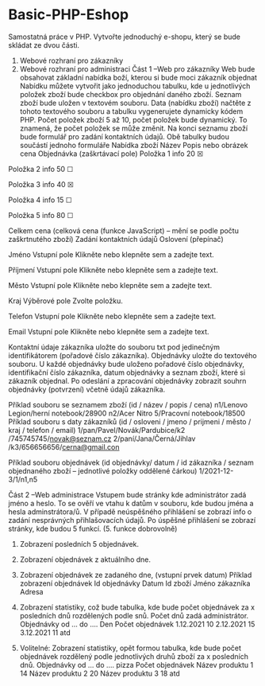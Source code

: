 # Basic-PHP-Eshop
Samostatná práce v PHP.
Vytvořte jednoduchý e-shopu, který se bude skládat ze dvou části.
1.	Webové rozhraní pro zákazníky
2.	Webové rozhraní pro administraci
Část 1 –Web pro zákazníky
Web bude obsahovat základní nabídka boží, kterou si bude moci zákazník objednat Nabídku můžete vytvořit jako jednoduchou tabulku, kde u jednotlivých  položek zboží bude checkbox pro objednání daného zboží.  Seznam zboží bude uložen v textovém souboru. Data (nabídku zboží) načtěte z tohoto textového souboru a tabulku vygenerujete dynamicky kódem PHP. Počet položek zboží 5 až 10, počet položek bude dynamický. To znamená, že počet položek se může změnit.
Na konci seznamu zboží bude  formulář pro zadání kontaktních údajů.
Obě tabulky budou součástí jednoho formuláře
Nabídka zboží
Název 	Popis nebo obrázek	cena	Objednávka (zaškrtávací pole)
Položka 1	info	20	☒

Položka 2	info	50	☐

Položka 3	info	40	☒

Položka 4	info	15	☐

Položka 5	info	80	☐


Celkem cena 
(celková cena (funkce JavaScript) – mění se podle počtu zaškrtnutého zboží) 
Zadání kontaktních údajů
Oslovení (přepínač)	   

Jméno Vstupní pole	Klikněte nebo klepněte sem a zadejte text.

Příjmení Vstupní pole	Klikněte nebo klepněte sem a zadejte text.

Město Vstupní pole 	Klikněte nebo klepněte sem a zadejte text.

Kraj Výběrové  pole	Zvolte položku.

Telefon Vstupní pole	Klikněte nebo klepněte sem a zadejte text.

Email Vstupní pole	Klikněte nebo klepněte sem a zadejte text.



Kontaktní údaje zákazníka uložte do souboru txt pod jedinečným identifikátorem (pořadové číslo zákazníka).
Objednávky uložte do textového souboru. U každé objednávky bude uloženo pořadové číslo objednávky, identifikační číslo zákazníka, datum objednávky a seznam zboží, které si zákazník objednal.
Po odeslání a zpracování objednávky zobrazit souhrn objednávky (potvrzení) včetně údajů zákazníka.

Příklad  souboru se seznamem zboží 
(id / název / popis / cena)
n1/Lenovo Legion/herní notebook/28900
n2/Acer Nitro 5/Pracovní notebook/18500
Příklad  souboru s daty zákazníků
(id / osloveni / jmeno / prijmeni / město / kraj / telefon / email)
1/pan/Pavel/Novák/Pardubice/k2 /745745745/novak@seznam.cz
2/paní/Jana/Černá/Jihlav /k3/656656656/cerna@gmail.con

Příklad  souboru objednávek
(id objednávky/ datum / id zákazníka / seznam objednaného zboží – jednotlivé položky oddělené čárkou)
1/2021-12-3/1/n1,n5

Část 2 –Web administrace
Vstupem bude stránky kde administrátor zadá jméno a heslo. To se ověří ve vtahu k  datům v souboru, kde budou jména a hesla adminstrátora/ů. V případě neúspěšného přihlášení se zobrazí info o zadání nesprávných přihlašovacích údajů.
Po úspěšné přihlášení se zobrazí stránky, kde budou 5 funkcí. (5. funkce dobrovolně) 
1)	Zobrazení posledních 5 objednávek.
2)	Zobrazení objednávek z aktuálního dne.
3)	Zobrazení objednávek ze zadaného dne, (vstupní prvek datum)
Příklad zobrazení objednávek
Id objednávky	Datum	Id zboží	Jméno zákazníka	Adresa 
				
				


4)	Zobrazení statistiky, což bude tabulka, kde bude počet objednávek za x posledních dnů rozdělených podle snů. Počet dnů zadá administrátor.
Objednávky od   …  do ….
Den	Počet objednávek
1.12.2021	10
2.12.2021	15
3.12.2021	11
atd	

5)	Volitelné:  Zobrazení statistiky, opět formou tabulka, kde bude počet objednávek rozdělený podle jednotlivých druhů zboží za x posledních dnů.
Objednávky od   …  do ….
pizza	Počet objednávek
Název produktu 1	14
Název produktu 2	20
Název produktu 3	18
atd	




